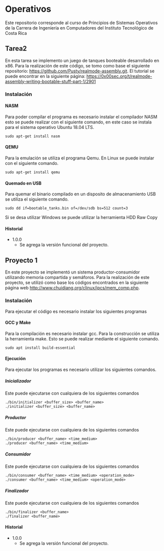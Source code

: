 # Operativos
Este repositorio corresponde al curso de Principios de Sistemas Operativos de la Carrera de Ingeniería en Computadores del Instituto Tecnológico de Costa Rica

## Tarea2
En esta tarea se implemento un juego de tanques booteable desarrollado en x86. Para la realización de este código, se tomo como base el siguiente repositorio: https://github.com/Pusty/realmode-assembly.git. El tutorial se puede encontrar en la siguiente página: https://0x00sec.org/t/realmode-assembly-writing-bootable-stuff-part-1/2901

### Instalación
#### NASM
Para poder compilar el programa es necesario instalar el compilador NASM esto se puede realizar con el siguiente comando, en este caso se instala para el sistema operativo Ubuntu 18.04 LTS.
```
sudo apt-get install nasm
```

#### QEMU
Para la emulación se utiliza el programa Qemu. En Linux se puede instalar con el siguiente comando.
```
sudo apt-get install qemu
```

#### Quemado en USB
Para quemar el binario compilado en un disposito de almacenamiento USB se utiliza el siguiente comando.
```
sudo dd if=bootable_tanks.bin of=/dev/sdb bs=512 count=3
```

Si se desa utilizar Windows se puede utilizar la herramienta HDD Raw Copy

#### Historial
* 1.0.0
  * Se agrega la versión funcional del proyecto.
  
## Proyecto 1
En este proyecto se implementó un sistema productor-consumidor utilizando memoria compartida y semáforos. Para la realización de este proyecto, se utilizó como base los códigos encontrados en la siguiente página web http://www.chuidiang.org/clinux/ipcs/mem_comp.php.

### Instalación
Para ejecutar el código es necesario instalar los siguientes programas
#### GCC y Make
Para la compilación es necesario instalar gcc. Para la construcción se utiliza la herramienta make. Esto se puede realizar mediante el siguiente comando.
```
sudo apt install build-essential
```

#### Ejecución 
Para ejecutar los programas es necesario utilizar los siguientes comandos.

##### Inicializador
Este puede ejecutarse con cualquiera de los siguientes comandos
```
./bin/initializer <buffer_size> <buffer_name>
./initializer <buffer_size> <buffer_name>
```

##### Productor
Este puede ejecutarse con cualquiera de los siguientes comandos
```
./bin/producer <buffer_name> <time_medium>
./producer <buffer_name> <time_medium>
```

##### Consumidor
Este puede ejecutarse con cualquiera de los siguientes comandos
```
./bin/consumer <buffer_name> <time_medium> <operation_mode>
./consumer <buffer_name> <time_medium> <operation_mode>
```

##### Finalizador
Este puede ejecutarse con cualquiera de los siguientes comandos
```
./bin/finalizer <buffer_name>
./finalizer <buffer_name>
```

#### Historial
* 1.0.0
  * Se agrega la versión funcional del proyecto.
